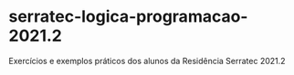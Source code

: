 # serratec-logica-programacao-2021.2
Exercícios e exemplos práticos dos alunos da Residência Serratec 2021.2
